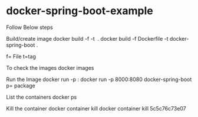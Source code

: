 # docker-spring-boot-example
Follow Below steps 

Build/create image
docker build -f <docker File name> -t <Image Name to create> .
docker build -f Dockerfile -t docker-spring-boot .

f= File
t=tag

To check  the images
docker images

Run the Image
docker run -p <On which port to run>:<docker file port> <ImageName>
docker run -p 8000:8080 docker-spring-boot
p= package 

List the containers
docker ps

Kill the container
docker container kill <container id>
docker container kill 5c5c76c73e07
